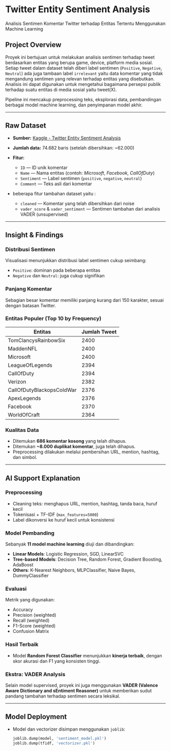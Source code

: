 # Twitter Entity Sentiment Analysis
Analisis Sentimen Komentar Twitter terhadap Entitas Tertentu Menggunakan Machine Learning

## Project Overview

Proyek ini bertujuan untuk melakukan analisis sentimen terhadap tweet berdasarkan entitas yang berupa game, device, platform media sosial. Setiap tweet dalam dataset telah diberi label sentimen (`Positive`, `Negative`, `Neutral`) ada juga tambaan label `irrelevant` yaitu data komentar yang tidak mengandung sentimen yang relevan terhadap entitas yang disebutkan. Analisis ini dapat digunakan untuk mengetahui bagaimana persepsi publik terhadap suatu entitas di media sosial yaitu tweet(X).

Pipeline ini mencakup preprocessing teks, eksplorasi data, pembandingan berbagai model machine learning, dan penyimpanan model akhir.

---

## Raw Dataset

- **Sumber:** [Kaggle - Twitter Entity Sentiment Analysis](https://www.kaggle.com/datasets/jp797498e/twitter-entity-sentiment-analysis/data)
- **Jumlah data:** 74.682 baris (setelah dibersihkan: ~62.000)
- **Fitur:**
  - `ID` — ID unik komentar
  - `Name` — Nama entitas (contoh: *Microsoft*, *Facebook*, *CallOfDuty*)
  - `Sentiment` — Label sentimen (`positive`, `negative`, `neutral`)
  - `Comment` — Teks asli dari komentar
    
- beberapa fitur tambahan dataset yaitu :
  - `cleaned` — Komentar yang telah dibersihkan dari noise
  - `vader_score` & `vader_sentiment` — Sentimen tambahan dari analisis VADER (unsupervised)

---

## Insight & Findings

### Distribusi Sentimen
Visualisasi menunjukkan distribusi label sentimen cukup seimbang:
- `Positive`: dominan pada beberapa entitas
- `Negative` dan `Neutral`: juga cukup signifikan

### Panjang Komentar
Sebagian besar komentar memiliki panjang kurang dari 150 karakter, sesuai dengan batasan Twitter.

### Entitas Populer (Top 10 by Frequency)
| Entitas                   | Jumlah Tweet |
|---------------------------|--------------|
| TomClancysRainbowSix      | 2400         |
| MaddenNFL                 | 2400         |
| Microsoft                 | 2400         |
| LeagueOfLegends           | 2394         |
| CallOfDuty                | 2394         |
| Verizon                   | 2382         |
| CallOfDutyBlackopsColdWar | 2376         |
| ApexLegends               | 2376         |
| Facebook                  | 2370         |
| WorldOfCraft              | 2364         |

### Kualitas Data
- Ditemukan **686 komentar kosong** yang telah dihapus.
- Ditemukan **~8.000 duplikat komentar**, juga telah dihapus.
- Preprocessing dilakukan melalui pembersihan URL, mention, hashtag, dan simbol.

---

## AI Support Explanation

### Preprocessing
- Cleaning teks: menghapus URL, mention, hashtag, tanda baca, huruf kecil
- Tokenisasi + TF-IDF (`max_features=5000`)
- Label dikonversi ke huruf kecil untuk konsistensi

### Model Pembanding
Sebanyak **11 model machine learning** diuji dan dibandingkan:
- **Linear Models**: Logistic Regression, SGD, LinearSVC
- **Tree-based Models**: Decision Tree, Random Forest, Gradient Boosting, AdaBoost
- **Others**: K-Nearest Neighbors, MLPClassifier, Naive Bayes, DummyClassifier

### Evaluasi
Metrik yang digunakan:
- Accuracy
- Precision (weighted)
- Recall (weighted)
- F1-Score (weighted)
- Confusion Matrix

### Hasil Terbaik
- Model **Random Forest Classifier** menunjukkan **kinerja terbaik**, dengan skor akurasi dan F1 yang konsisten tinggi.

### Ekstra: VADER Analysis
Selain model supervised, proyek ini juga menggunakan **VADER (Valence Aware Dictionary and sEntiment Reasoner)** untuk memberikan sudut pandang tambahan terhadap sentimen secara leksikal.

---

## Model Deployment

- Model dan vectorizer disimpan menggunakan `joblib`:
  ```python
  joblib.dump(model, 'sentiment_model.pkl')
  joblib.dump(tfidf, 'vectorizer.pkl')

